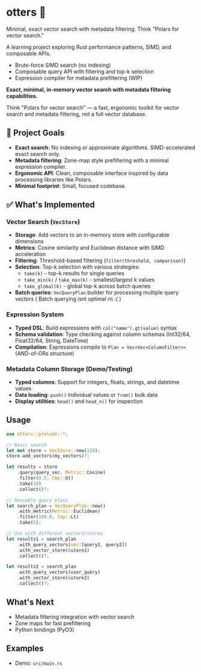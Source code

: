 # otters 🦦

Minimal, exact vector search with metadata filtering. Think "Polars for vector search."

A learning project exploring Rust performance patterns, SIMD, and composable APIs.

- Brute-force SIMD search (no indexing)
- Composable query API with filtering and top-k selection
- Expression compiler for metadata prefiltering (WIP)

**Exact, minimal, in-memory vector search with metadata filtering capabilities.**

Think "Polars for vector search" — a fast, ergonomic toolkit for vector search and metadata filtering, not a full vector database.

## 🎯 Project Goals
- **Exact search**: No indexing or approximate algorithms. SIMD-accelerated exact search only.
- **Metadata filtering**: Zone-map style prefiltering with a minimal expression compiler.
- **Ergonomic API**: Clean, composable interface inspired by data processing libraries like Polars.
- **Minimal footprint**: Small, focused codebase.

## ✅ What's Implemented

### Vector Search (`VecStore`)
- **Storage**: Add vectors to an in-memory store with configurable dimensions
- **Metrics**: Cosine similarity and Euclidean distance with SIMD acceleration  
- **Filtering**: Threshold-based filtering (`filter(threshold, comparison)`)
- **Selection**: Top-k selection with various strategies:
  - `take(k)` - top-k results for single queries
  - `take_min(k)` / `take_max(k)` - smallest/largest k values
  - `take_global(k)` - global top-k across batch queries
- **Batch queries**: `VecQueryPlan` builder for processing multiple query vectors ( Batch querying isnt optimal rn :( )

### Expression System
- **Typed DSL**: Build expressions with `col("name").gt(value)` syntax
- **Schema validation**: Type checking against column schemas (Int32/64, Float32/64, String, DateTime)
- **Compilation**: Expressions compile to `Plan = Vec<Vec<ColumnFilter>>` (AND-of-ORs structure)

### Metadata Column Storage (Demo/Testing)
- **Typed columns**: Support for integers, floats, strings, and datetime values
- **Data loading**: `push()` individual values or `from()` bulk data
- **Display utilities**: `head()` and `head_n()` for inspection

## Usage

```rust
use otters::prelude::*;

// Basic search
let mut store = VecStore::new(128);
store.add_vectors(my_vectors)?;

let results = store
    .query(query_vec, Metric::Cosine)
    .filter(0.5, Cmp::Gt)
    .take(10)
    .collect()?;

// Reusable query plans
let search_plan = VecQueryPlan::new()
    .with_metric(Metric::Euclidean)
    .filter(100.0, Cmp::Lt)
    .take(5);

// Use with different vectors/stores
let results1 = search_plan
    .with_query_vectors(vec![query1, query2])
    .with_vector_store(&store1)
    .collect()?;

let results2 = search_plan
    .with_query_vectors(user_query)
    .with_vector_store(&store2)  
    .collect()?;
```

## What's Next
- Metadata filtering integration with vector search
- Zone maps for fast prefiltering  
- Python bindings (PyO3)

## Examples
- Demo: `src/main.rs`
